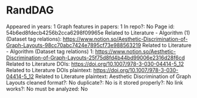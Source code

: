 # RandDAG

Appeared in years: 1
Graph features in papers: 1
In repo?: No
Page id: 54b6ed8fdecb4256b2cca6298f09965e
Related to Literature - Algorithm (1) (Dataset tag relations): https://www.notion.so/Aesthetic-Discrimination-of-Graph-Layouts-98cc70abc7424e7895cf73e988563219
Related to Literature - Algorithm (Dataset tag relations) 1: https://www.notion.so/Aesthetic-Discrimination-of-Graph-Layouts-25f75d8fd4b44bd99006e2316d28f6cd
Related to Literature DOIs: https://doi.org/10.1007/978-3-030-04414-5_12
Related to Literature DOIs plaintext: https://doi.org/10.1007/978-3-030-04414-5_12
Related to Literature plaintext: Aesthetic Discrimination of Graph Layouts
cleaned format?: No
duplicate?: No
is it stored properly?: No
link works?: No
must be analyzed: No
